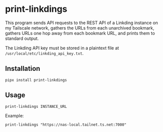 # print-linkdings

This program sends API requests to the REST API of a Linkding instance on my Tailscale network, gathers the URLs from each unarchived bookmark, gathers URLs one hop away from each bookmark URL, and prints them to standard output.

The Linkding API key must be stored in a plaintext file at `/usr/local/etc/linkding_api_key.txt`.

## Installation

``` shell
pipx install print-linkdings
```

## Usage

``` shell
print-linkdings INSTANCE_URL
```

Example:

``` shell
print-linkdings "https://nas-local.tailnet.ts.net:7000"
```

